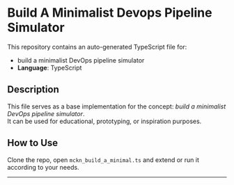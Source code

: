 # Build A Minimalist Devops Pipeline Simulator

This repository contains an auto-generated TypeScript file for:

- build a minimalist DevOps pipeline simulator
- **Language**: TypeScript

## Description

This file serves as a base implementation for the concept: *build a minimalist DevOps pipeline simulator*.  
It can be used for educational, prototyping, or inspiration purposes.

## How to Use

Clone the repo, open `mckn_build_a_minimal.ts` and extend or run it according to your needs.

---



